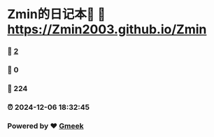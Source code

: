 # Zmin的日记本📒 :link: https://Zmin2003.github.io/Zmin 
### :page_facing_up: [2](https://Zmin2003.github.io/Zmin/tag.html) 
### :speech_balloon: 0 
### :hibiscus: 224 
### :alarm_clock: 2024-12-06 18:32:45 
### Powered by :heart: [Gmeek](https://github.com/Meekdai/Gmeek)
